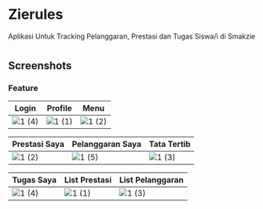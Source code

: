 # Zierules

Aplikasi Untuk Tracking Pelanggaran, Prestasi dan Tugas Siswa/i di Smakzie

#

## Screenshots

### Feature

| Login | Profile | Menu |
| --- | --- | --- |
| ![1 (4)](https://github.com/Apechi/ZieRules/assets/106357977/2e27270c-b555-4c87-b0c4-0844ed62a089) | ![1 (1)](https://github.com/Apechi/ZieRules/assets/106357977/90482d92-c2bc-4dd7-b109-5b6b12693bfb) | ![1 (2)](https://github.com/Apechi/ZieRules/assets/106357977/d3fdbc34-a665-4413-9156-d312c5703a0d) |

| Prestasi Saya | Pelanggaran Saya | Tata Tertib |
| --- | --- | --- |
| ![1 (2)](https://github.com/Apechi/ZieRules/assets/106357977/1a76f99f-7f41-4321-aa65-65d2e0c23c35) | ![1 (5)](https://github.com/Apechi/ZieRules/assets/106357977/084a63ac-a0af-4d49-bd74-93c227a61418) | ![1 (3)](https://github.com/Apechi/ZieRules/assets/106357977/c21e7443-481c-4be2-a1c3-c305ffe7744b) |

| Tugas Saya | List Prestasi | List Pelanggaran |
| --- | --- | --- |
| ![1 (4)](https://github.com/Apechi/ZieRules/assets/106357977/31661aba-04ca-4683-b6e1-5bba48451a93) | ![1 (1)](https://github.com/Apechi/ZieRules/assets/106357977/ea21b8e6-04fd-4c4e-9991-9234b94abb51) | ![1 (3)](https://github.com/Apechi/ZieRules/assets/106357977/c7ecbe15-2387-4906-b520-9dd21d4146ce) |
